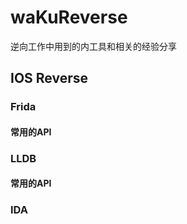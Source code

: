 # waKuReverse
逆向工作中用到的内工具和相关的经验分享
## IOS Reverse
### Frida
#### 常用的API
### LLDB
#### 常用的API
### IDA
